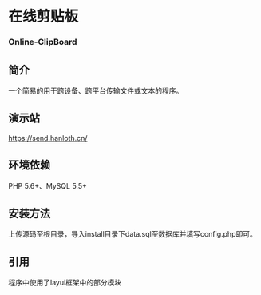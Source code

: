 # 在线剪贴板
### Online-ClipBoard

## 简介
一个简易的用于跨设备、跨平台传输文件或文本的程序。

## 演示站
https://send.hanloth.cn/

## 环境依赖
PHP 5.6+、MySQL 5.5+

## 安装方法
上传源码至根目录，导入install目录下data.sql至数据库并填写config.php即可。

## 引用
程序中使用了layui框架中的部分模块
